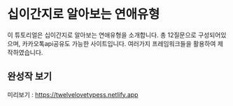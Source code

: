 # 십이간지로 알아보는 연애유형

이 튜토리얼은 십이간지로 알아보는 연애유형을 소개합니다.
총 12질문으로 구성되어있으며, 카카오톡api공유도 가능한 사이트입니다. 여러가지 프레임워크들을 활용하여 제작하였습니다.

## 완성작 보기 
미리보기 : https://twelvelovetypess.netlify.app



